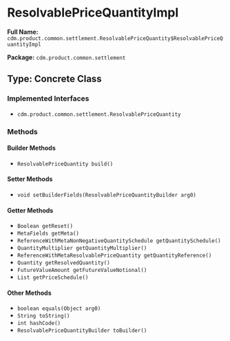 # ResolvablePriceQuantityImpl

**Full Name:** `cdm.product.common.settlement.ResolvablePriceQuantity$ResolvablePriceQuantityImpl`

**Package:** `cdm.product.common.settlement`

## Type: Concrete Class

### Implemented Interfaces

- `cdm.product.common.settlement.ResolvablePriceQuantity`

### Methods

#### Builder Methods

- `ResolvablePriceQuantity build()`

#### Setter Methods

- `void setBuilderFields(ResolvablePriceQuantityBuilder arg0)`

#### Getter Methods

- `Boolean getReset()`
- `MetaFields getMeta()`
- `ReferenceWithMetaNonNegativeQuantitySchedule getQuantitySchedule()`
- `QuantityMultiplier getQuantityMultiplier()`
- `ReferenceWithMetaResolvablePriceQuantity getQuantityReference()`
- `Quantity getResolvedQuantity()`
- `FutureValueAmount getFutureValueNotional()`
- `List getPriceSchedule()`

#### Other Methods

- `boolean equals(Object arg0)`
- `String toString()`
- `int hashCode()`
- `ResolvablePriceQuantityBuilder toBuilder()`

